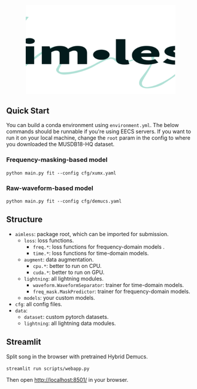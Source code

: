 <div align="center">

<img width="400px" src="docs/aimless-logo-crop.svg">

</div>

## Quick Start

You can build a conda environment using `environment.yml`.
The below commands should be runnable if you're using EECS servers.
If you want to run it on your local machine, change the `root` param in the config to where you downloaded the MUSDB18-HQ dataset.

### Frequency-masking-based model


```commandline
python main.py fit --config cfg/xumx.yaml
```

### Raw-waveform-based model


```commandline
python main.py fit --config cfg/demucs.yaml
```

## Structure

* `aimless`: package root, which can be imported for submission.
  * `loss`: loss functions.
    * `freq.*`: loss functions for frequency-domain models .
    * `time.*`: loss functions for time-domain models.
  * `augment`: data augmentation.
    * `cpu.*`: better to run on CPU.
    * `cuda.*`: better to run on GPU.
  * `lightning`: all lightning modules.
    * `waveform.WaveformSeparator`: trainer for time-domain models.
    * `freq_mask.MaskPredictor`: trainer for frequency-domain models.
  * `models`: your custom models.
* `cfg`: all config files.
* `data`: 
  * `dataset`: custom pytorch datasets.
  * `lightning`: all lightning data modules.

## Streamlit

Split song in the browser with pretrained Hybrid Demucs. 

``` streamlit run scripts/webapp.py ```

Then open [http://localhost:8501/](http://localhost:8501/) in your browser. 